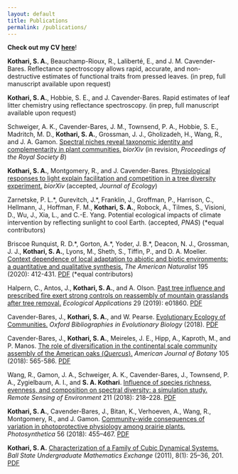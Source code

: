 ```yaml
---
layout: default
title: Publications
permalink: /publications/
---
```


__Check out my CV [here](/Documents/Kothari_CV3_GRAD8101_v3.pdf)__!

__Kothari, S. A.__, Beauchamp-Rioux, R., Laliberté, E., and J. M. Cavender-Bares. Reflectance spectroscopy allows rapid, accurate, and non-destructive estimates of functional traits from pressed leaves. (in prep, full manuscript available upon request)

__Kothari, S. A.__, Hobbie, S. E., and J. Cavender-Bares. Rapid estimates of leaf litter chemistry using reflectance spectroscopy. (in prep, full manuscript available upon request)

Schweiger, A. K., Cavender-Bares, J. M., Townsend, P. A., Hobbie, S. E., Madritch, M. D., __Kothari, S. A.__, Grossman, J. J., Gholizadeh, H., Wang, R., and J. A. Gamon. [Spectral niches reveal taxonomic identity and complementarity in plant communities.](https://www.biorxiv.org/content/10.1101/2020.04.24.060483v1) *biorXiv* (in revision, _Proceedings of the Royal Society B_)

__Kothari, S. A.__, Montgomery, R., and J. Cavender-Bares. [Physiological responses to light explain facilitation and competition in a tree diversity experiment.](https://www.biorxiv.org/content/10.1101/845701v5) *biorXiv* (accepted, _Journal of Ecology_)

Zarnetske, P. L.\*, Gurevitch, J.\*, Franklin, J., Groffman, P., Harrison, C., Hellmann, J., Hoffman, F. M., __Kothari, S. A.__, Robock, A., Tilmes, S., Visioni, D., Wu, J., Xia, L., and C.-E. Yang. Potential ecological impacts of climate intervention by reflecting sunlight to cool Earth. (accepted, _PNAS_) (\*equal contributors)

Briscoe Runquist, R. D.\*, Gorton, A.\*, Yoder, J. B.\*, Deacon, N. J., Grossman, J. J., __Kothari, S. A.__, Lyons, M., Sheth, S., Tiffin, P., and D. A. Moeller. [Context dependence of local adaptation to abiotic and biotic environments: a quantitative and qualitative synthesis.](https://www.journals.uchicago.edu/doi/pdfplus/10.1086/707322) _The American Naturalist_ 195 (2020): 412-431. [PDF](/Documents/RunquistetalAmNat2020.pdf) (\*equal contributors)

Halpern, C., Antos, J., __Kothari, S. A.__, and A. Olson. [Past tree influence and prescribed fire exert strong controls on reassembly of mountain grasslands after tree removal.](https://esajournals.onlinelibrary.wiley.com/doi/10.1002/eap.1860) _Ecological Applications_ 29 (2019): e01860. [PDF](/Documents/HalpernetalEcoApps2019.pdf)

Cavender-Bares, J., __Kothari, S. A.__, and W. Pearse. [Evolutionary Ecology of Communities.](http://www.oxfordbibliographies.com/view/document/obo-9780199941728/obo-9780199941728-0111.xml) _Oxford Bibliographies in Evolutionary Biology_ (2018). [PDF](/Documents/JCBetalOBEB2018.pdf)

Cavender-Bares, J., __Kothari, S. A.__, Meireles, J. E., Hipp, A., Kaproth, M., and P. Manos. [The role of diversification in the continental scale community assembly of the American oaks (_Quercus_).](https://bsapubs.onlinelibrary.wiley.com/doi/full/10.1002/ajb2.1049) _American Journal of Botany_ 105 (2018): 565-586. [PDF](/Documents/JCBetalAJB2018.pdf)

Wang, R., Gamon, J. A., Schweiger, A. K., Cavender-Bares, J., Townsend, P. A., Zygielbaum, A. I., and __S. A. Kothari__. [Influence of species richness, evenness, and composition on spectral diversity: a simulation study.](https://www.sciencedirect.com/science/article/pii/S003442571830155X) _Remote Sensing of Environment_ 211 (2018): 218–228. [PDF](/Documents/WangetalRemSensEnv2018.pdf)

__Kothari, S. A.__, Cavender-Bares, J., Bitan, K., Verhoeven, A., Wang, R., Montgomery, R., and J. Gamon. [Community-wide consequences of variation in photoprotective physiology among prairie plants.](https://link.springer.com/article/10.1007/s11099-018-0777-9) _Photosynthetica_ 56 (2018): 455–467. [PDF](/Documents/KotharietalPhotosynthetica2018.pdf)

__Kothari, S. A.__ [Characterization of a Family of Cubic Dynamical Systems.](https://lib.bsu.edu/beneficencepress/mathexchange/08-01/) _Ball State Undergraduate Mathematics Exchange_ (2011), 8(1): 25–36, 201. [PDF](Documents/KothariBSUME2011.pdf)
